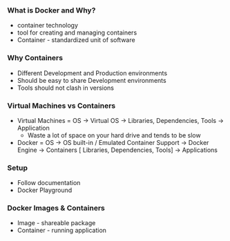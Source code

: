 
### What is Docker and Why?

- container technology
- tool for creating and managing containers
- Container - standardized unit of software 


### Why Containers
- Different Development and Production environments
- Should be easy to share Development environments
- Tools should not clash in versions


### Virtual Machines vs Containers

- Virtual Machines = OS -> Virtual OS -> Libraries, Dependencies, Tools -> Application
  - Waste a lot of space on your hard drive and tends to be slow
- Docker = OS -> OS built-in / Emulated Container Support -> Docker Engine -> Containers [ Libraries, Dependencies, Tools] -> Applications 

### Setup
 - Follow documentation
 - Docker Playground 


 ### Docker Images & Containers

 - Image - shareable package
 - Container - running application
 